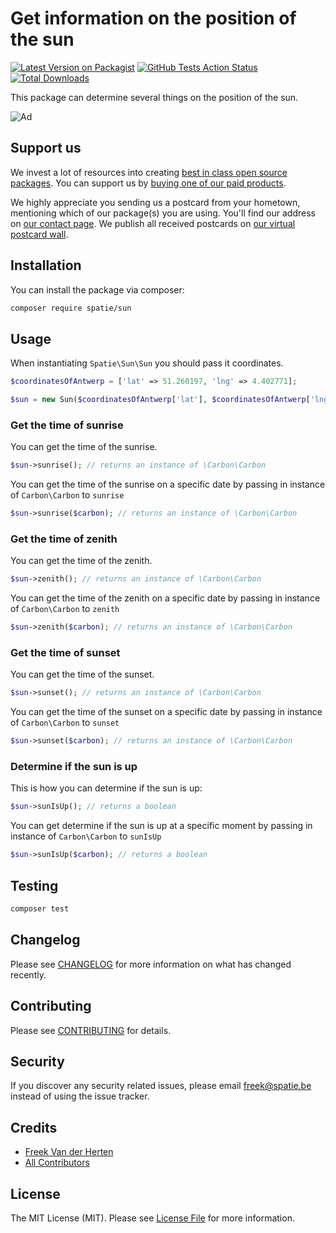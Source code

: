 # Get information on the position of the sun

[![Latest Version on Packagist](https://img.shields.io/packagist/v/spatie/sun.svg?style=flat-square)](https://packagist.org/packages/spatie/sun)
[![GitHub Tests Action Status](https://img.shields.io/github/workflow/status/spatie/sun/run-tests?label=tests)](https://github.com/spatie/sun/actions?query=workflow%3Arun-tests+branch%3Amaster)
[![Total Downloads](https://img.shields.io/packagist/dt/spatie/sun.svg?style=flat-square)](https://packagist.org/packages/spatie/sun)

This package can determine several things on the position of the sun.

![Ad](https://spatie.be/github/ad.jpg)

## Support us

We invest a lot of resources into creating [best in class open source packages](https://spatie.be/open-source). You can support us by [buying one of our paid products](https://spatie.be/open-source/support-us). 

We highly appreciate you sending us a postcard from your hometown, mentioning which of our package(s) you are using. You'll find our address on [our contact page](https://spatie.be/about-us). We publish all received postcards on [our virtual postcard wall](https://spatie.be/open-source/postcards).

## Installation

You can install the package via composer:

```bash
composer require spatie/sun
```

## Usage

When instantiating `Spatie\Sun\Sun` you should pass it coordinates.

```php
$coordinatesOfAntwerp = ['lat' => 51.260197, 'lng' => 4.402771];

$sun = new Sun($coordinatesOfAntwerp['lat'], $coordinatesOfAntwerp['lng']);
```

### Get the time of sunrise

You can get the time of the sunrise.

```php
$sun->sunrise(); // returns an instance of \Carbon\Carbon
```

You can get the time of the sunrise on a specific date by passing in instance of `Carbon\Carbon` to `sunrise`

```php
$sun->sunrise($carbon); // returns an instance of \Carbon\Carbon
```

### Get the time of zenith

You can get the time of the zenith.

```php
$sun->zenith(); // returns an instance of \Carbon\Carbon
```

You can get the time of the zenith on a specific date by passing in instance of `Carbon\Carbon` to `zenith`

```php
$sun->zenith($carbon); // returns an instance of \Carbon\Carbon
```

### Get the time of sunset

You can get the time of the sunset.

```php
$sun->sunset(); // returns an instance of \Carbon\Carbon
```

You can get the time of the sunset on a specific date by passing in instance of `Carbon\Carbon` to `sunset`

```php
$sun->sunset($carbon); // returns an instance of \Carbon\Carbon
```

### Determine if the sun is up

This is how you can determine if the sun is up:

```php
$sun->sunIsUp(); // returns a boolean
```


You can get determine if the sun is up at a specific moment by passing in instance of `Carbon\Carbon` to `sunIsUp`

```php
$sun->sunIsUp($carbon); // returns a boolean
```

## Testing

``` bash
composer test
```

## Changelog

Please see [CHANGELOG](CHANGELOG.md) for more information on what has changed recently.

## Contributing

Please see [CONTRIBUTING](CONTRIBUTING.md) for details.

## Security

If you discover any security related issues, please email freek@spatie.be instead of using the issue tracker.

## Credits

- [Freek Van der Herten](https://github.com/freekmurze)
- [All Contributors](../../contributors)

## License

The MIT License (MIT). Please see [License File](LICENSE.md) for more information.

